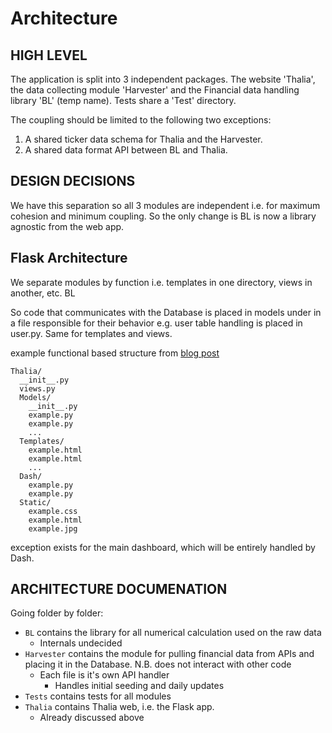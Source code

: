 # Architecture

## HIGH LEVEL

The application is split into 3 independent packages. The website 'Thalia', the data collecting module 'Harvester' and the Financial data handling library 'BL' (temp name). Tests share a 'Test' directory.

The coupling should be limited to the following two exceptions:

1. A shared ticker data schema for Thalia and the Harvester.
2. A shared data format API between BL and Thalia.

## DESIGN DECISIONS

We have this separation so all 3 modules are independent i.e. for maximum cohesion and minimum coupling. So the only change is BL is now a library agnostic from the web app.

## Flask Architecture

We separate modules by function i.e. templates in one directory, views in another, etc. BL

So code that communicates with the Database is placed in models under in a file responsible for their behavior e.g. user table handling is placed in user.py. Same for templates and views.

example functional based structure from [blog post](https://lepture.com/en/2018/structure-of-a-flask-project)

```
Thalia/
  __init__.py
  views.py
  Models/
    __init__.py
    example.py
    example.py
    ...
  Templates/
    example.html
    example.html
    ...
  Dash/
    example.py
    example.py
  Static/
    example.css
    example.html
    example.jpg
```

exception exists for the main dashboard, which will be entirely handled by Dash.

## ARCHITECTURE DOCUMENATION

Going folder by folder:

- `BL` contains the library for all numerical calculation used on the raw data
  - Internals undecided
- `Harvester` contains the module for pulling financial data from APIs and placing it in the Database. N.B. does not interact with other code
  - Each file is it's own API handler
    - Handles initial seeding and daily updates
- `Tests` contains tests for all modules
- `Thalia` contains Thalia web, i.e. the Flask app.
  - Already discussed above
